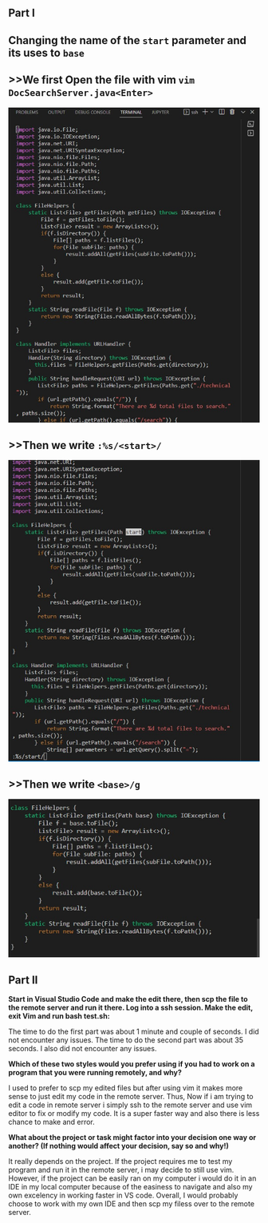 **Part I**
---

**Changing the name of the ```start``` parameter and its uses to ```base```**
---

**>>We first Open the file with vim ```vim DocSearchServer.java<Enter>```**
---

![image](images\lab4pic1.jpg)


**>>Then we write  ```:%s/<start>/```**
---

![image](images\lab4pic2.jpg)


**>>Then we write  ```<base>/g```**
---

![image](images\lab4pic3.jpg)


**Part II**
---


**Start in Visual Studio Code and make the edit there, then scp the file to the remote server and run it there. Log into a ssh session. Make the edit, exit Vim and run bash test.sh:**

The time to do the first part was about 1 minute and couple of seconds. I did not encounter any issues. 
The time to do the second part was about 35 seconds. I also did not encounter any issues. 

**Which of these two styles would you prefer using if you had to work on a program that you were running remotely, and why?**

I used to prefer to scp my edited files but after using vim it makes more sense to just edit my code in the remote server. Thus, Now if i am trying to edit a code in remote server i simply ssh to the remote server and use vim editor to fix or modify my code. It is a super faster way and also there is less chance to make and error. 


**What about the project or task might factor into your decision one way or another? (If nothing would affect your decision, say so and why!)**

It really depends on the project. If the project requires me to test my program and run it in the remote server, i may decide to still use vim. However, if the project can be easily ran on my computer i would do it in an IDE in my local computer because of the easiness to navigate and also my own excelency in working faster in VS code. Overall, I would probably choose to work with my own IDE and then scp my filess over to the remote server. 